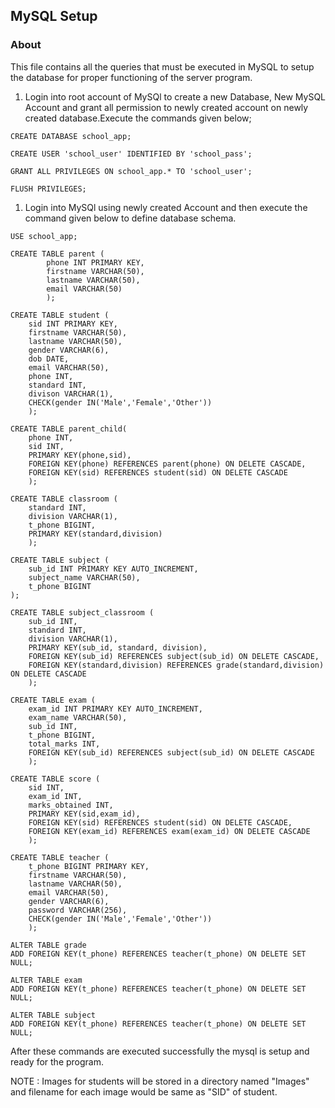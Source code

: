 ## MySQL Setup

### About
This file contains all the queries that must be executed in MySQL to setup the database for proper functioning of the server program.

1. Login into root account of MySQl to create a new Database, New MySQL Account and grant all permission to newly created account on newly created database.Execute the commands given below;
```
CREATE DATABASE school_app;

CREATE USER 'school_user' IDENTIFIED BY 'school_pass';

GRANT ALL PRIVILEGES ON school_app.* TO 'school_user';

FLUSH PRIVILEGES;
```

1. Login into MySQl using newly created Account and then execute the command given below to define database schema.
```
USE school_app;

CREATE TABLE parent (
		phone INT PRIMARY KEY,
		firstname VARCHAR(50),
		lastname VARCHAR(50),
		email VARCHAR(50)
		);

CREATE TABLE student (
	sid INT PRIMARY KEY,
	firstname VARCHAR(50),
	lastname VARCHAR(50),
	gender VARCHAR(6),
	dob DATE,
	email VARCHAR(50),
	phone INT,
	standard INT,
	divison VARCHAR(1),
	CHECK(gender IN('Male','Female','Other'))
	);

CREATE TABLE parent_child(
	phone INT,
	sid INT,
	PRIMARY KEY(phone,sid),
	FOREIGN KEY(phone) REFERENCES parent(phone) ON DELETE CASCADE,
	FOREIGN KEY(sid) REFERENCES student(sid) ON DELETE CASCADE
	);

CREATE TABLE classroom (
	standard INT,
	division VARCHAR(1),
	t_phone BIGINT,
	PRIMARY KEY(standard,division)
	);

CREATE TABLE subject (
	sub_id INT PRIMARY KEY AUTO_INCREMENT,
	subject_name VARCHAR(50),
	t_phone BIGINT
);

CREATE TABLE subject_classroom (
	sub_id INT,
	standard INT,
	division VARCHAR(1),
	PRIMARY KEY(sub_id, standard, division),
	FOREIGN KEY(sub_id) REFERENCES subject(sub_id) ON DELETE CASCADE,
	FOREIGN KEY(standard,division) REFERENCES grade(standard,division) ON DELETE CASCADE
	);

CREATE TABLE exam (
	exam_id INT PRIMARY KEY AUTO_INCREMENT,
	exam_name VARCHAR(50),
	sub_id INT,
	t_phone BIGINT,
	total_marks INT,
	FOREIGN KEY(sub_id) REFERENCES subject(sub_id) ON DELETE CASCADE
	);

CREATE TABLE score (
	sid INT,
	exam_id INT,
	marks_obtained INT,
	PRIMARY KEY(sid,exam_id),
	FOREIGN KEY(sid) REFERENCES student(sid) ON DELETE CASCADE,
	FOREIGN KEY(exam_id) REFERENCES exam(exam_id) ON DELETE CASCADE
	);

CREATE TABLE teacher (
	t_phone BIGINT PRIMARY KEY,
	firstname VARCHAR(50),
	lastname VARCHAR(50),
	email VARCHAR(50),
	gender VARCHAR(6),
	password VARCHAR(256),
	CHECK(gender IN('Male','Female','Other'))
	);

ALTER TABLE grade
ADD FOREIGN KEY(t_phone) REFERENCES teacher(t_phone) ON DELETE SET NULL;

ALTER TABLE exam
ADD FOREIGN KEY(t_phone) REFERENCES teacher(t_phone) ON DELETE SET NULL;

ALTER TABLE subject
ADD FOREIGN KEY(t_phone) REFERENCES teacher(t_phone) ON DELETE SET NULL;
```

After these commands are executed successfully the mysql is setup and ready for the program.

NOTE : Images for students will be stored in a directory named "Images" and filename for each image would be same as "SID" of student.